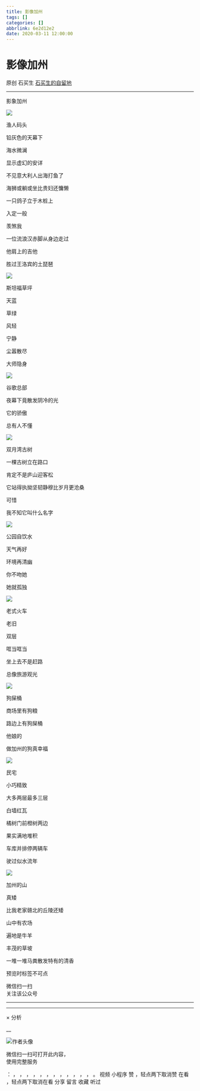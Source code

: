 ```yaml
---
title: 影像加州
tags: []
categories: []
abbrlink: 6e2d12e2
date: 2020-03-11 12:00:00
---
```


#  影像加州

原创  石买生  [ 石买生的自留地 ](javascript:void\(0\);)

__ _ _ _ _

影象加州

![](20200311影像加州/img1.jpg)

渔人码头

铅灰色的天幕下

海水微澜

显示虚幻的安详

不见意大利人出海打鱼了

海狮或躺或坐比贵妇还慵懒

一只鸽子立于木桩上

入定一般

羡煞我

一位流浪汉赤脚从身边走过

他肩上的吉他

胜过王洛宾的土琵琶

![](20200311影像加州/img2.jpg)

斯坦福草坪

天蓝

草绿

风轻

宁静

尘嚣散尽

大师隐身

![](20200311影像加州/img3.jpg)

谷歌总部

夜幕下竟散发阴冷的光

它的骄傲

总有人不懂

![](20200311影像加州/img4.jpg)

双月湾古树

一棵古树立在路口

肯定不是庐山迎客松

它站得执拗坚韧静穆比岁月更沧桑

可惜

我不知它叫什么名字

![](20200311影像加州/img5.jpg)

公园自饮水

天气再好

环境再清幽

你不吻她

她就孤独

![](20200311影像加州/img6.jpg)

老式火车

老旧

双层

哐当哐当

坐上去不是赶路

总像旅游观光

![](20200311影像加州/img7.jpg)

狗屎桶

商场里有狗粮

路边上有狗屎桶

他娘的

做加州的狗真幸福

![](20200311影像加州/img8.jpg)

民宅

小巧精致

大多两层最多三层

白墙红瓦

橘树门前橙树两边

果实满地堆积

车库并排停两辆车

驶过似水流年

![](20200311影像加州/img9.jpg)

加州的山

真矮

比我老家赣北的丘陵还矮

山中有农场

遍地是牛羊

丰茂的草坡

一堆一堆马粪散发特有的清香

预览时标签不可点

微信扫一扫  
关注该公众号





****



****



×  分析

__

![作者头像](shared/img1.png)

微信扫一扫可打开此内容，  
使用完整服务

：  ，  ，  ，  ，  ，  ，  ，  ，  ，  ，  ，  ，  。  视频  小程序  赞  ，轻点两下取消赞  在看  ，轻点两下取消在看
分享  留言  收藏  听过

